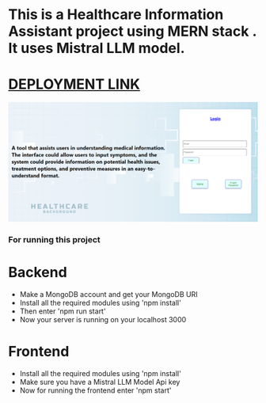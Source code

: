 # This is a Healthcare Information Assistant project using MERN stack . It uses Mistral LLM model.

# [DEPLOYMENT LINK](https://healthcarellm.netlify.app/)

![My Image](LoginPage.png)


### For running this project

# Backend
- Make a MongoDB account and get your MongoDB URI
- Install all the required modules using 'npm install'
- Then enter 'npm run start'
- Now your server is running on your localhost 3000

# Frontend
- Install all the required modules using 'npm install'
- Make sure you have a Mistral LLM Model Api key
- Now for running the frontend enter 'npm start'
